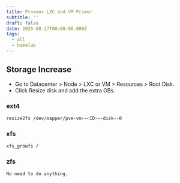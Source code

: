 ```yaml
---
title: Proxmox LXC and VM Primer
subtitle: ''
draft: false
date: 2025-08-27T00:00:00.000Z
tags:
  - all
  - homelab
---
```


## Storage Increase
* Go to Datacenter > Node > LXC or VM > Resources > Root Disk.
* Click Resize disk and add the extra GBs.
### ext4
```bash
resize2fs /dev/mapper/pve-vm--<ID>--disk--0
```
### xfs
```bash
xfs_growfs /
```
### zfs
```bash
No need to do anything.
```
